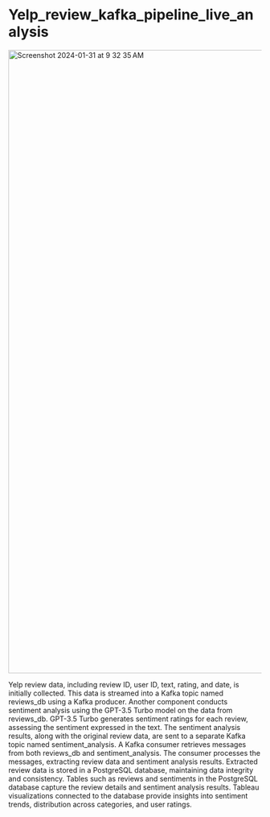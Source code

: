 # Yelp_review_kafka_pipeline_live_analysis
<img width="1239" alt="Screenshot 2024-01-31 at 9 32 35 AM" src="https://github.com/PranavKuramkoteSudhir/Yelp_review-Real-Time-Data-Streaming-/assets/139109363/deb4a26c-9331-4c9d-a9a4-ebf8e8b6a980">

Yelp review data, including review ID, user ID, text, rating, and date, is initially collected.
This data is streamed into a Kafka topic named reviews_db using a Kafka producer.
Another component conducts sentiment analysis using the GPT-3.5 Turbo model on the data from reviews_db.
GPT-3.5 Turbo generates sentiment ratings for each review, assessing the sentiment expressed in the text.
The sentiment analysis results, along with the original review data, are sent to a separate Kafka topic named sentiment_analysis.
A Kafka consumer retrieves messages from both reviews_db and sentiment_analysis.
The consumer processes the messages, extracting review data and sentiment analysis results.
Extracted review data is stored in a PostgreSQL database, maintaining data integrity and consistency.
Tables such as reviews and sentiments in the PostgreSQL database capture the review details and sentiment analysis results.
Tableau visualizations connected to the database provide insights into sentiment trends, distribution across categories, and user ratings.
